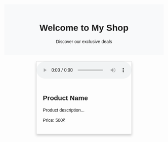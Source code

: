 <!DOCTYPE html>
<html>
<head>
    <title>Your Shop</title>
    <style>
        body {
            font-family: Arial, sans-serif;
        }
        .header {
            background-color: #f8f9fa;
            text-align: center;
            padding: 20px;
        }
        .product-grid {
            display: flex;
            flex-wrap: wrap;
            justify-content: space-around;
            margin-top: 20px;
        }
        .product-card {
            border: 1px solid #ddd;
            margin-bottom: 20px;
            flex: 0 1 calc(25% - 1em);
            box-shadow: 0 4px 8px 0 rgba(0,0,0,0.2);
            transition: 0.3s;
            width: 300px;
        }
        .product-card:hover {
            box-shadow: 0 8px 16px 0 rgba(0,0,0,0.2);
        }
        .product-image {
            width: 100%;
            height: 200px;
            object-fit: cover;
        }
        .product-info {
            padding: 20px;
        }
    </style>
</head>
<body>
    <div class="header">
        <h1>Welcome to My Shop</h1>
        <p>Discover our exclusive deals</p>
    </div>
    <div class="product-grid">
        <!-- Repeat this block for each product -->
        <div class="product-card">
            <audio src="D:\vs coding\𝙇𝙤𝙨𝙩 𝙨𝙠𝙮 - 𝙁𝙀𝘼𝙍𝙇𝙀𝙎𝙎 ⧸⧸ ( 𝙥𝙚𝙧𝙛𝙚𝙘𝙩𝙞𝙤𝙣 𝙩𝙤 𝙨𝙡𝙤𝙬𝙚𝙙 𝙖𝙣𝙙 𝙧𝙚𝙫𝙚𝙧𝙗).mp3" controls></audio>
            <div class="product-info">
                <h2>Product Name</h2>
                <p>Product description...</p>
                <p>Price: 500₹</p>
            </div>
        </div>
        <!-- End of product block -->
    </div>
</body>
</html>

